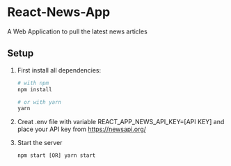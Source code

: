 # React-News-App
A Web Application to pull the latest news articles

## Setup 
1. First install all dependencies:
    ```bash
    # with npm
    npm install

    # or with yarn
    yarn
    ```
2. Creat .env file with variable REACT_APP_NEWS_API_KEY=[API KEY] and place your API key from https://newsapi.org/ 
    
3. Start the server
    ```javascript
    npm start [OR] yarn start
    ```    
